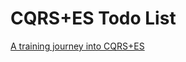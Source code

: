 CQRS+ES Todo List
=============

<a href="http://williamverdolini.github.io/Cqrs-es-todos.html" target="_blank">A training journey into CQRS+ES</a>
